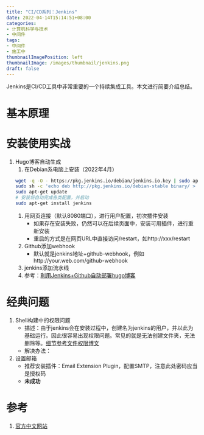 ```yaml
---
title: "CI/CD系列：Jenkins"
date: 2022-04-14T15:14:51+08:00
categories:
- 计算机科学与技术
- 中间件
tags:
- 中间件
- 施工中
thumbnailImagePosition: left
thumbnailImage: /images/thumbnail/jenkins.png
draft: false
---
```

Jenkins是CI/CD工具中非常重要的一个持续集成工具。本文进行简要介绍总结。
<!--more-->
# 基本原理
# 安装使用实战
1. Hugo博客自动生成
    1. 在Debian系电脑上安装（2022年4月）
    ```bash
    wget -q -O - https://pkg.jenkins.io/debian/jenkins.io.key | sudo apt-key add -
    sudo sh -c 'echo deb http://pkg.jenkins.io/debian-stable binary/ > /etc/apt/sources.list.d/jenkins.list'
    sudo apt-get update
    # 安装将自动完成各类配置，并启动
    sudo apt-get install jenkins
    ```
    1. 用网页连接（默认8080端口），进行用户配置，初次插件安装
        - 如果存在安装失败，仍然可以在后续页面中，安装可用插件，进行重新安装
        - 重启的方式是在网页URL中直接访问/restart，如http://xxx/restart
    1. Github添加webhook
        - 默认就是jenkins地址+github-webhook，例如http://your.web.com/github-webhook
    1. jenkins添加流水线
    1. 参考：[利用Jenkins+Github自动部署hugo博客](https://zhuanlan.zhihu.com/p/129069420)
# 经典问题
1. Shell构建中的权限问题
    - 描述：由于jenkins会在安装过程中，创建名为jenkins的用户，并以此为基础运行。因此很容易出现权限问题。常见的就是无法创建文件夹，无法删除等。[细节参考文件权限博文](/2022/04/边学边用linux-文件系统/)
    - 解决办法：
1. 设置邮箱
    - 推荐安装插件：Email Extension Plugin，配置SMTP，注意此处密码应当是授权码
    - **未成功**
# 参考
1. [官方中文网站](https://www.jenkins.io/zh/doc/book/installing/#setup-wizard)